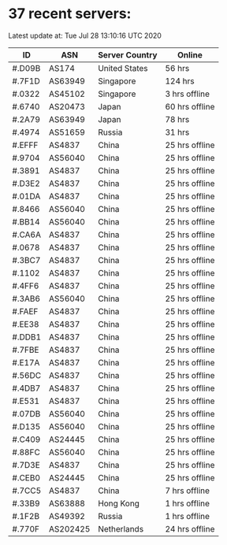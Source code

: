 # 37 recent servers:

Latest update at: Tue Jul 28 13:10:16 UTC 2020

| ID | ASN | Server Country | Online |
| -- | --- | -------------- | ------ |
| #.D09B | AS174 | United States | 56 hrs |
| #.7F1D | AS63949 | Singapore | 124 hrs |
| #.0322 | AS45102 | Singapore | 3 hrs offline |
| #.6740 | AS20473 | Japan | 60 hrs offline |
| #.2A79 | AS63949 | Japan | 78 hrs |
| #.4974 | AS51659 | Russia | 31 hrs |
| #.EFFF | AS4837 | China | 25 hrs offline |
| #.9704 | AS56040 | China | 25 hrs offline |
| #.3891 | AS4837 | China | 25 hrs offline |
| #.D3E2 | AS4837 | China | 25 hrs offline |
| #.01DA | AS4837 | China | 25 hrs offline |
| #.8466 | AS56040 | China | 25 hrs offline |
| #.BB14 | AS56040 | China | 25 hrs offline |
| #.CA6A | AS4837 | China | 25 hrs offline |
| #.0678 | AS4837 | China | 25 hrs offline |
| #.3BC7 | AS4837 | China | 25 hrs offline |
| #.1102 | AS4837 | China | 25 hrs offline |
| #.4FF6 | AS4837 | China | 25 hrs offline |
| #.3AB6 | AS56040 | China | 25 hrs offline |
| #.FAEF | AS4837 | China | 25 hrs offline |
| #.EE38 | AS4837 | China | 25 hrs offline |
| #.DDB1 | AS4837 | China | 25 hrs offline |
| #.7FBE | AS4837 | China | 25 hrs offline |
| #.E17A | AS4837 | China | 25 hrs offline |
| #.56DC | AS4837 | China | 25 hrs offline |
| #.4DB7 | AS4837 | China | 25 hrs offline |
| #.E531 | AS4837 | China | 25 hrs offline |
| #.07DB | AS56040 | China | 25 hrs offline |
| #.D135 | AS56040 | China | 25 hrs offline |
| #.C409 | AS24445 | China | 25 hrs offline |
| #.88FC | AS56040 | China | 25 hrs offline |
| #.7D3E | AS4837 | China | 25 hrs offline |
| #.CEB0 | AS24445 | China | 25 hrs offline |
| #.7CC5 | AS4837 | China | 7 hrs offline |
| #.33B9 | AS63888 | Hong Kong | 1 hrs offline |
| #.1F2B | AS49392 | Russia | 1 hrs offline |
| #.770F | AS202425 | Netherlands | 24 hrs offline |

